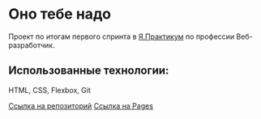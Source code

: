 # Оно тебе надо

Проект по итогам первого спринта в [Я.Практикум](practicum.yandex.ru) по профессии Веб-разработчик.

## Использованные технологии:

HTML, CSS, Flexbox, Git

[Ссылка на репозиторий](https://github.com/AlexandrNachmanovich/ono-tebe-nado)
[Ссылка на Pages](https://alexandrnachmanovich.github.io/ono-tebe-nado/)
